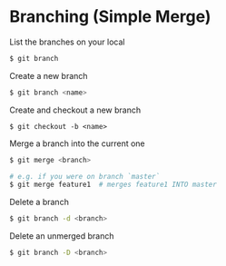 # Branching (Simple Merge)

List the branches on your local

```bash
$ git branch
```

Create a new branch

```bash
$ git branch <name>
```

Create and checkout a new branch

```
$ git checkout -b <name>
```

Merge a branch into the current one

```bash
$ git merge <branch>

# e.g. if you were on branch `master`
$ git merge feature1  # merges feature1 INTO master
```

Delete a branch

```bash
$ git branch -d <branch>
```

Delete an unmerged branch

```bash
$ git branch -D <branch>
```

